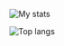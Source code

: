 ![My stats](https://github-readme-stats.vercel.app/api?username=phucngo2&show_icons=true&count_private=true)

![Top langs](https://github-readme-stats.vercel.app/api/top-langs/?username=phucngo2&layout=compact)

<!--
**phucngo2/phucngo2** is a ✨ _special_ ✨ repository because its `README.md` (this file) appears on your GitHub profile.

Here are some ideas to get you started:

- 🔭 I’m currently working on ...
- 🌱 I’m currently learning ...
- 👯 I’m looking to collaborate on ...
- 🤔 I’m looking for help with ...
- 💬 Ask me about ...
- 📫 How to reach me: ...
- 😄 Pronouns: ...
- ⚡ Fun fact: ...
-->
